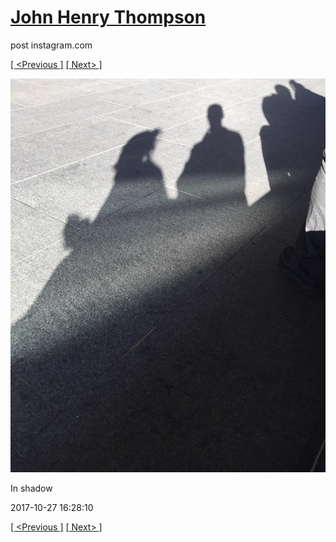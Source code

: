 # [John Henry Thompson](../README.md)
post instagram.com

[[ <Previous ]](2017-10-29-3.md) [[ Next> ]](2017-10-27-2.md)

[![](../media/2017-10-27/In-shadow.jpg)](../README.md)

In shadow

2017-10-27 16:28:10

[[ <Previous ]](2017-10-29-3.md) [[ Next> ]](2017-10-27-2.md)